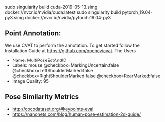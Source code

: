 sudo singularity build cuda-2019-05-13.simg docker://nvcr.io/nvidia/cuda:latest
sudo singularity build pytorch_19.04-py3.simg docker://nvcr.io/nvidia/pytorch:19.04-py3


## Point Annotation:

We use CVAT to perform the annotation. To get started follow the Installation Guide at
https://github.com/opencv/cvat. The Users

* Name: MultiPoseEstAndID
* Labels: mouse @checkbox=MarkingUncertain:false @checkbox=LeftShoulderMarked:false @checkbox=RightShoulderMarked:false @checkbox=RearMarked:false
* Image Quality: 95


## Pose Similarity Metrics

* http://cocodataset.org/#keypoints-eval
* https://nanonets.com/blog/human-pose-estimation-2d-guide/
